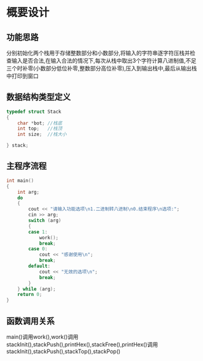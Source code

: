 # 概要设计

## 功能思路

分别初始化两个栈用于存储整数部分和小数部分,将输入的字符串逐字符压栈并检查输入是否合法,在输入合法的情况下,每次从栈中取出3个字符计算八进制值,不足三个时补零(小数部分低位补零,整数部分高位补零),压入到输出栈中,最后从输出栈中打印到窗口

## 数据结构类型定义

```c++
typedef struct Stack
{
    char *bot; //栈底
    int top;   //栈顶
    int size;  //栈大小

} stack;
```

## 主程序流程

```c++
int main()
{
    int arg;
    do
    {
        cout << "请输入功能选项\n1.二进制转八进制\n0.结束程序\n选项:";
        cin >> arg;
        switch (arg)
        {
        case 1:
            work();
            break;
        case 0:
            cout << "感谢使用\n";
            break;
        default:
            cout << "无效的选项\n";
            break;
        }
    } while (arg);
    return 0;
}
```

## 函数调用关系

main()调用work(),work()调用stackInit(),stackPush(),printHex(),stackFree(),printHex()调用stackInit(),stackPush(),stackTop(),stackPop()  
